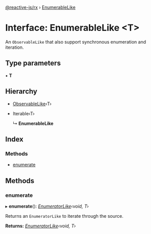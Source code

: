 [@reactive-js/rx](../README.md) › [EnumerableLike](enumerablelike.md)

# Interface: EnumerableLike <**T**>

An `ObservableLike` that also support synchronous enumeration and iteration.

## Type parameters

▪ **T**

## Hierarchy

* [ObservableLike](observablelike.md)‹T›

* Iterable‹T›

  ↳ **EnumerableLike**

## Index

### Methods

* [enumerate](enumerablelike.md#enumerate)

## Methods

###  enumerate

▸ **enumerate**(): *[EnumeratorLike](enumeratorlike.md)‹void, T›*

Returns an `EnumeratorLike` to iterate through the source.

**Returns:** *[EnumeratorLike](enumeratorlike.md)‹void, T›*
